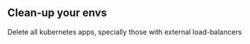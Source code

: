 ## Clean-up your envs

Delete all kubernetes apps, specially those with external load-balancers

## 